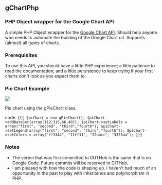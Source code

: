 ﻿## gChartPhp
### PHP Object wrapper for the Google Chart API

A simple PHP Object wrapper for the <a href="http://code.google.com/apis/chart/image_charts.html">Google Chart API</a>. Should help anyone who needs to automate the building of the Google Chart url. Supports (almost) all types of charts. 
### Prerequisites

To use this API, you should have a little PHP experience; a little patience to read the documentation; and a little persistence to keep trying if your first charts don't look as you expect them to.

### Pie Chart Example

<img src="http://chart.apis.google.com/chart?cht=p&chs=350x200&chd=t:112,315,66,40&chdl=first|second|third|fourth&chco=ff3344,11ff11,22aacc,3333aa&chl=first|second|third|fourth&image.png"/> 

Pie chart using the gPieChart class.

code:
`
    {{{
    $piChart = new gPieChart();
    $piChart->addDataSet(array(112,315,66,40));
    $piChart->setLabels = array("first", "second", "third","fourth");
    $piChart->setLegend(array("first", "second", "third","fourth"));
    $piChart->setColors = array("ff3344", "11ff11", "22aacc", "3333aa");
    }}}
`

### Notes

 * The verion that was first committed to GUTHub is the same that is on Google Code.  Future commits will be reserved to GITHub.
 * I am pleased with how the code is shaping up. I haven't had much of an opportunity in the past to play with inheritence and polymorphism in PHP.